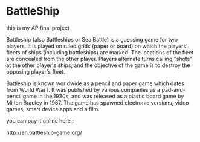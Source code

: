 # BattleShip
this is my AP final project


Battleship (also Battleships or Sea Battle) is a guessing game for two players. It is played on ruled grids (paper or board) on which the players' fleets of ships (including battleships) are marked. The locations of the fleet are concealed from the other player. Players alternate turns calling "shots" at the other player's ships, and the objective of the game is to destroy the opposing player's fleet.

Battleship is known worldwide as a pencil and paper game which dates from World War I. It was published by various companies as a pad-and-pencil game in the 1930s, and was released as a plastic board game by Milton Bradley in 1967. The game has spawned electronic versions, video games, smart device apps and a film.


you can pay it online here :

http://en.battleship-game.org/
